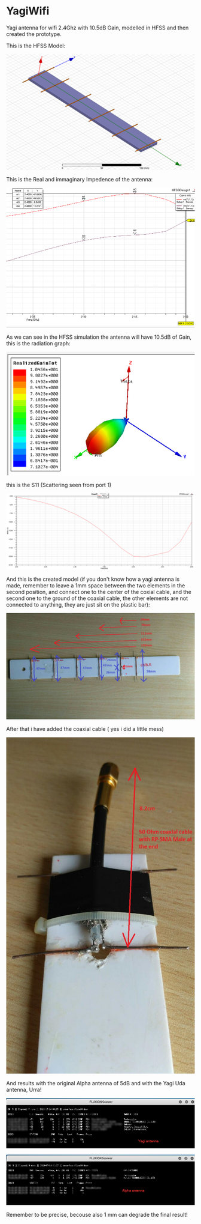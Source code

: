 # YagiWifi
Yagi antenna for wifi 2.4Ghz with 10.5dB Gain, modelled in HFSS and then created the prototype.


This is the HFSS Model: 

![alt text](https://github.com/stefano0293849/YagiWifi/blob/master/cad.png)


This is the Real and immaginary Impedence of the antenna:

![alt text](https://github.com/stefano0293849/YagiWifi/blob/master/impedence.png)


As we can see in the HFSS simulation the antenna will have 10.5dB of Gain, this is the radiation graph:

![alt text](https://github.com/stefano0293849/YagiWifi/blob/master/rad.png)

this is the S11 (Scattering seen from port 1)

![alt text](https://github.com/stefano0293849/YagiWifi/blob/master/S11.png)

And this is the created model (if you don't know how a yagi antenna is made, remember to leave a 1mm space between the two elements in the second position, and connect one to the center of the coxial cable, and the second one to the ground of the coaxial cable, the other elements are not connected to anything, they are just sit on the plastic bar):

![alt text](https://github.com/stefano0293849/YagiWifi/blob/master/measure.jpg)

After that i have added the coaxial cable ( yes i did a little mess)


![alt text](https://github.com/stefano0293849/YagiWifi/blob/master/cable.jpg)


And results with the original Alpha antenna of 5dB and with the Yagi Uda antenna, Urra!

![alt text](https://github.com/stefano0293849/YagiWifi/blob/master/yagi.png)

![alt text](https://github.com/stefano0293849/YagiWifi/blob/master/alpha.png)

Remember to be precise, becouse also 1 mm can degrade the final result! 

